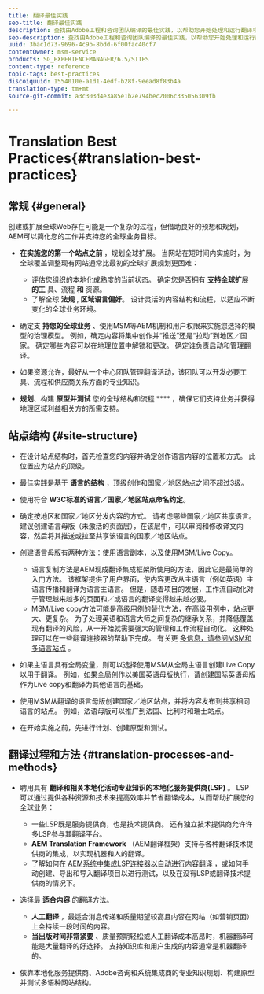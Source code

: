 ```yaml
---
title: 翻译最佳实践
seo-title: 翻译最佳实践
description: 查找由Adobe工程和咨询团队编译的最佳实践，以帮助您开始处理和运行翻译项目。
seo-description: 查找由Adobe工程和咨询团队编译的最佳实践，以帮助您开始处理和运行翻译项目。
uuid: 3bac1d73-9696-4c9b-8bdd-6f00fac40cf7
contentOwner: msm-service
products: SG_EXPERIENCEMANAGER/6.5/SITES
content-type: reference
topic-tags: best-practices
discoiquuid: 1554010e-a1d1-4edf-b28f-9eead8f83b4a
translation-type: tm+mt
source-git-commit: a3c303d4e3a85e1b2e794bec2006c335056309fb

---
```



# Translation Best Practices{#translation-best-practices}

## 常规 {#general}

创建或扩展全球Web存在可能是一个复杂的过程，但借助良好的预想和规划，AEM可以简化您的工作并支持您的全球业务目标。

* **在实施您的第一个站点之前** ，规划全球扩展。 当网站在短时间内实施时，为全球覆盖调整现有网站通常比最初的全球扩展规划更困难：

   * 评估您组织的本地化成熟度的当前状态。 确定您是否拥有 **支持全球扩**&#x200B;展 **的工** 具、流程 **和** 资源。
   * 了解全球 **法规** , **区域语言偏好**。 设计灵活的内容结构和流程，以适应不断变化的全球业务环境。

* 确定支 **持您的全球业务** 、使用MSM等AEM机制和用户权限来实施您选择的模型的治理模型。 例如，确定内容将集中创作并“推送”还是“拉动”到地区／国家。 确定哪些内容可以在地理位置中解锁和更改。 确定谁负责启动和管理翻译。
* 如果资源允许，最好从一个中心团队管理翻译活动，该团队可以开发必要工具、流程和供应商关系方面的专业知识。
* **规划**、构建 **原型并测试** 您的全球结构和流程 **** ，确保它们支持业务并获得地理区域利益相关方的所需支持。

## 站点结构 {#site-structure}

* 在设计站点结构时，首先检查您的内容并确定创作语言内容的位置和方式。 此位置应为站点的顶级。
* 最佳实践是基于 **语言的结构** ，顶级创作和国家／地区站点之间不超过3级。
* 使用符合 **W3C标准的语言／国家／地区站点命名约定**。
* 确定按地区和国家／地区分发内容的方式。 请考虑哪些国家／地区共享语言。 建议创建语言母版（未激活的页面层），在该层中，可以审阅和修改译文内容，然后将其推送或拉至共享该语言的国家／地区站点。
* 创建语言母版有两种方法：使用语言副本，以及使用MSM/Live Copy。

   * 语言复制方法是AEM现成翻译集成框架所使用的方法，因此它是最简单的入门方法。 该框架提供了用户界面，使内容更改从主语言（例如英语）主语言传播和翻译为语言主语言。 但是，随着项目的发展，工作流自动化对于管理越来越多的页面和／或语言的翻译变得越来越必要。
   * MSM/Live copy方法可能是高级用例的替代方法，在高级用例中，站点更大、更复杂。 为了处理英语和语言大师之间复杂的继承关系，并降低覆盖现有翻译的风险，从一开始就需要强大的管理和工作流程自动化。 这种处理可以在一些翻译连接器的帮助下完成。 有关更 [多信息，请参阅MSM和多语言站点](/help/sites-administering/msm-best-practices.md#msm-and-multilingual-websites) 。

* 如果主语言具有全局变量，则可以选择使用MSM从全局主语言创建Live Copy以用于翻译。 例如，如果全局创作以美国英语母版执行，请创建国际英语母版作为Live copy和翻译为其他语言的基础。
* 使用MSM从翻译的语言母版创建国家／地区站点，并将内容发布到共享相同语言的站点。 例如，法语母版可以推广到法国、比利时和瑞士站点。
* 在开始实施之前，先进行计划、创建原型和测试。

## 翻译过程和方法 {#translation-processes-and-methods}

* 聘用具有 **翻译和相关本地化活动专业知识的本地化服务提供商(LSP)** 。 LSP可以通过提供各种资源和技术来提高效率并节省翻译成本，从而帮助扩展您的全球业务：

   * 一些LSP既是服务提供商，也是技术提供商。 还有独立技术提供商允许许多LSP参与其翻译平台。
   * **AEM Translation Framework** （AEM翻译框架）支持与各种翻译技术提供商的集成，以实现机器和人的翻译。
   * 了解如何在 [AEM系统中集成LSP连接器以自动进行内容翻译](/help/sites-administering/translation.md) ，或如何手动创建、导出和导入翻译项目以进行测试，以及在没有LSP或翻译技术提供商的情况下。

* 选择最 **适合内容** 的翻译方法。

   * **人工翻译** ，最适合消息传递和质量期望较高且内容在网站（如营销页面）上会持续一段时间的内容。
   * **当出版时间非常紧要** 、质量预期轻松或人工翻译成本高昂时，机器翻译可能是大量翻译的好选择。 支持知识库和用户生成的内容通常是机器翻译的。

* 依靠本地化服务提供商、Adobe咨询和系统集成商的专业知识规划、构建原型并测试多语种网站结构。

